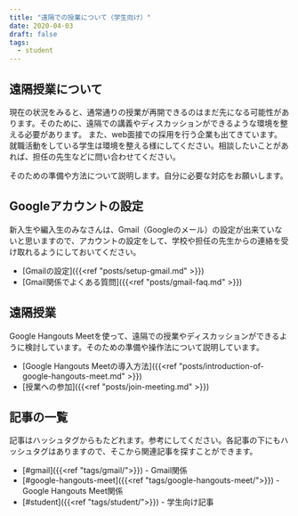 ```yaml
---
title: "遠隔での授業について（学生向け）"
date: 2020-04-03
draft: false
tags: 
  - student
---
```

## 遠隔授業について
現在の状況をみると、通常通りの授業が再開できるのはまだ先になる可能性があります。そのために、遠隔での講義やディスカッションができるような環境を整える必要があります。
また、web面接での採用を行う企業も出てきています。就職活動をしている学生は環境を整える様にしてください。相談したいことがあれば、担任の先生などに問い合わせてください。

そのための準備や方法について説明します。自分に必要な対応をお願いします。

## Googleアカウントの設定
新入生や編入生のみなさんは、Gmail（Googleのメール）の設定が出来ていないと思いますので、アカウントの設定をして、学校や担任の先生からの連絡を受け取れるようにしておいてください。

- [Gmailの設定]({{<ref "posts/setup-gmail.md" >}})
- [Gmail関係でよくある質問]({{<ref "posts/gmail-faq.md" >}})


## 遠隔授業
Google Hangouts Meetを使って、遠隔での授業やディスカッションができるように検討しています。そのための準備や操作法について説明しています。

- [Google Hangouts Meetの導入方法]({{<ref "posts/introduction-of-google-hangouts-meet.md" >}})
- [授業への参加]({{<ref "posts/join-meeting.md" >}})



## 記事の一覧
記事はハッシュタグからもたどれます。参考にしてください。各記事の下にもハッシュタグはありますので、そこから関連記事を探すことができます。

- [#gmail]({{<ref "tags/gmail/">}}) - Gmail関係  
- [#google-hangouts-meet]({{<ref "tags/google-hangouts-meet/">}}) - Google Hangouts Meet関係  
- [#student]({{<ref "tags/student/">}}) - 学生向け記事  



